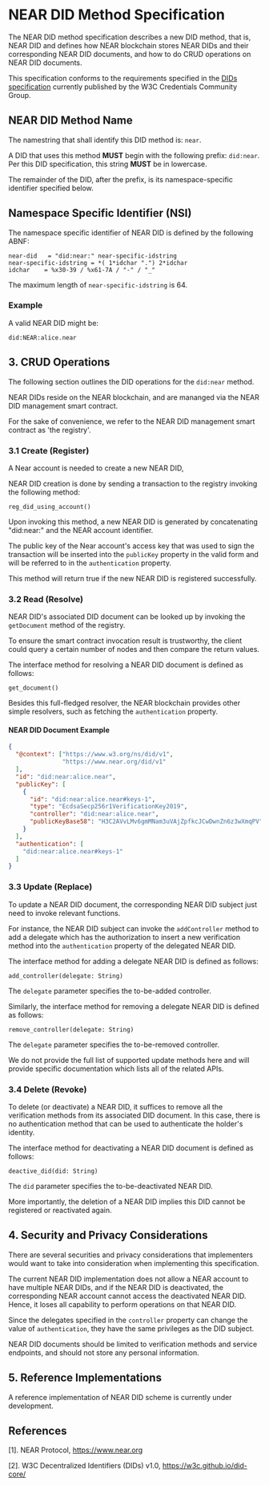 # NEAR DID Method Specification

The NEAR DID method specification describes a new DID method, that is, NEAR DID and defines how NEAR blockchain stores NEAR DIDs and their corresponding NEAR DID documents, and how to do CRUD operations on NEAR DID documents.

This specification conforms to the requirements specified in the [DIDs specification](https://www.w3.org/TR/did-core/) currently published by the W3C Credentials Community Group.


## NEAR DID Method Name

The namestring that shall identify this DID method is: `near`.

A DID that uses this method **MUST** begin with the following prefix: `did:near`. Per this DID specification, this string **MUST** be in lowercase.

The remainder of the DID, after the prefix, is its namespace-specific identifier specified below.

## Namespace Specific Identifier (NSI)

The namespace specific identifier of NEAR DID is defined by the following ABNF:
```
near-did   = "did:near:" near-specific-idstring
near-specific-idstring = *( 1*idchar ".") 2*idchar
idchar    = %x30-39 / %x61-7A / "-" / "_"
```
The maximum length of `near-specific-idstring` is 64.

### Example

A valid NEAR DID might be:
```
did:NEAR:alice.near
```

## 3. CRUD Operations

The following section outlines the DID operations for the `did:near` method.

NEAR DIDs reside on the NEAR blockchain, and are mananged via the NEAR DID management smart contract.

For the sake of convenience, we refer to the NEAR DID management smart contract as 'the registry'.

### 3.1 Create (Register)

A Near account is needed to create a new NEAR DID, 

NEAR DID creation is done by sending a transaction to the registry invoking the following method:

```
reg_did_using_account()
```

Upon invoking this method, a new NEAR DID is generated by concatenating "did:near:" and the NEAR account identifier.

The public key of the Near account's access key that was used to sign the transaction will be inserted into the `publicKey` property in the valid form and will be referred to in the `authentication` property.

This method will return true if the new NEAR DID is registered successfully.

### 3.2 Read (Resolve)

NEAR DID's associated DID document can be looked up by invoking the `getDocument` method of the registry.

To ensure the smart contract invocation result is trustworthy, the client could query a certain number of nodes and then compare the return values.

The interface method for resolving a NEAR DID document is defined as follows:

```
get_document()
```

Besides this full-fledged resolver, the NEAR blockchain provides other simple resolvers, such as fetching the `authentication` property.

#### NEAR DID Document Example

```json
{
  "@context": ["https://www.w3.org/ns/did/v1",
			   "https://www.near.org/did/v1"
  ],
  "id": "did:near:alice.near",
  "publicKey": [
	{
	  "id": "did:near:alice.near#keys-1",
	  "type": "EcdsaSecp256r1VerificationKey2019",
	  "controller": "did:near:alice.near",
	  "publicKeyBase58": "H3C2AVvLMv6gmMNam3uVAjZpfkcJCwDwnZn6z3wXmqPV"
	}
  ],
  "authentication": [
	"did:near:alice.near#keys-1"
  ]
}
```

### 3.3 Update (Replace)

To update a NEAR DID document, the corresponding NEAR DID subject just need to invoke relevant functions.

For instance, the NEAR DID subject can invoke the `addController` method to add a delegate which has the authorization to insert a new verification method into the `authentication` property of the delegated NEAR DID.

The interface method for adding a delegate NEAR DID is defined as follows:

```
add_controller(delegate: String)
```

The `delegate` parameter specifies the to-be-added controller.

Similarly, the interface method for removing a delegate NEAR DID is defined as follows:

```
remove_controller(delegate: String)
```

The `delegate` parameter specifies the to-be-removed controller.

We do not provide the full list of supported update methods here and will provide specific documentation which lists all of the related APIs.

### 3.4 Delete (Revoke)

To delete (or deactivate) a NEAR DID, it suffices to remove all the verification methods from its associated DID document. In this case, there is no authentication method that can be used to authenticate the holder's identity.

The interface method for deactivating a NEAR DID document is defined as follows:

```
deactive_did(did: String)
```

The `did` parameter specifies the to-be-deactivated NEAR DID.

More importantly, the deletion of a NEAR DID implies this DID cannot be registered or reactivated again.

## 4. Security and Privacy Considerations

There are several securities and privacy considerations that implementers would want to take into consideration when implementing this specification.

The current NEAR DID implementation does not allow a NEAR account to have multiple NEAR DIDs, and if the NEAR DID is deactivated, the corresponding NEAR account cannot access the deactivated NEAR DID. Hence, it loses all capability to perform operations on that NEAR DID.

Since the delegates specified in the `controller` property can change the value of `authentication`, they have the same privileges as the DID subject.

NEAR DID documents should be limited to verification methods and service endpoints, and should not store any personal information. 

## 5. Reference Implementations

A reference implementation of NEAR DID scheme is currently under development.

## References

[1]. NEAR Protocol, https://www.near.org

[2]. W3C Decentralized Identifiers (DIDs) v1.0, https://w3c.github.io/did-core/
